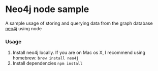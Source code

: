 # Neo4j node sample
A sample usage of storing and querying data from the graph database [neo4j](www.neo4j.org/) using node

### Usage
1. Install neo4j locally. If you are on Mac os X, I recommend using homebrew: `brew install neo4j`
1. Install dependencies `npm install`
